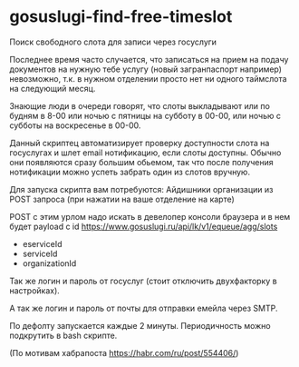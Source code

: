 # gosuslugi-find-free-timeslot
Поиск свободного слота для записи через госуслуги 

Последнее время часто случается, что записаться на прием на подачу документов на нужную тебе услугу
(новый загранпаспорт например) невозможно, т.к. в нужном отделении просто нет ни одного таймслота на следующий месяц.

Знающие люди в очереди говорят, что слоты выкладывают или по будням в 8-00 или ночью с пятницы на субботу в 00-00,
или ночью с субботы на воскресенье в 00-00.

Данный скриптец автоматизирует проверку доступности слота на госуслугах и шлет email нотификацию, если слоты доступны.
Обычно они появляются сразу большим обьемом, так что после получения нотификации можно успеть забрать один из слотов вручную.

Для запуска скрипта вам потребуются:
Айдишники организации из POST запроса (при нажатии на ваше отделение на карте)

POST с этим урлом надо искать в девелопер консоли браузера и в нем будет payload c id
https://www.gosuslugi.ru/api/lk/v1/equeue/agg/slots
- eserviceId
- serviceId
- organizationId

Так же логин и пароль от госуслуг (стоит отключить двухфакторку в настройках).

А так же логин и пароль от почты для отправки емейла через SMTP.

По дефолту запускается каждые 2 минуты. Периодичность можно подкрутить в bash скрипте.

(По мотивам хабрапоста https://habr.com/ru/post/554406/)
